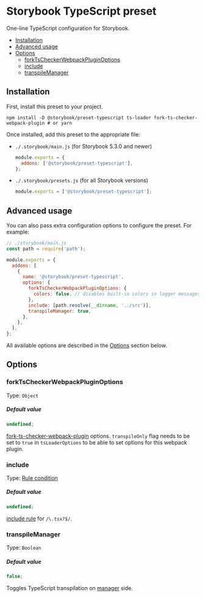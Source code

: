 <h1>Storybook TypeScript preset</h1>

One-line TypeScript configuration for Storybook.

- [Installation](#installation)
- [Advanced usage](#advanced-usage)
- [Options](#options)
  - [forkTsCheckerWebpackPluginOptions](#forktscheckerwebpackpluginoptions)
  - [include](#include)
  - [transpileManager](#transpilemanager)

## Installation

First, install this preset to your project.

```
npm install -D @storybook/preset-typescript ts-loader fork-ts-checker-webpack-plugin # or yarn
```

Once installed, add this preset to the appropriate file:

- `./.storybook/main.js` (for Storybook 5.3.0 and newer)

  ```js
  module.exports = {
    addons: ['@storybook/preset-typescript'],
  };
  ```

- `./.storybook/presets.js` (for all Storybook versions)

  ```js
  module.exports = ['@storybook/preset-typescript'];
  ```

## Advanced usage

You can also pass extra configuration options to configure the preset. For example:

```js
// ./storybook/main.js
const path = require('path');

module.exports = {
  addons: [
    {
      name: '@storybook/preset-typescript',
      options: {
        forkTsCheckerWebpackPluginOptions: {
          colors: false, // disables built-in colors in logger messages
        },
        include: [path.resolve(__dirname, '../src')],
        transpileManager: true,
      },
    },
  ],
};
```

All available options are described in the [Options](#options) section below.

## Options

### forkTsCheckerWebpackPluginOptions

Type: `Object`

<h5>Default value</h5>

```js
undefined;
```

[fork-ts-checker-webpack-plugin](https://github.com/TypeStrong/fork-ts-checker-webpack-plugin#options) options. `transpileOnly` flag needs to be set to `true` in `tsLoaderOptions` to be able to set options for this webpack plugin.

### include

Type: [Rule condition](https://webpack.js.org/configuration/module/#rule-conditions)

<h5>Default value</h5>

```js
undefined;
```

[include rule](https://webpack.js.org/configuration/module/#ruleinclude) for `/\.tsx?$/`.

### transpileManager

Type: `Boolean`

<h5>Default value</h5>

```js
false;
```

Toggles TypeScript transpilation on [manager](https://storybook.js.org/docs/addons/writing-addons/) side.
